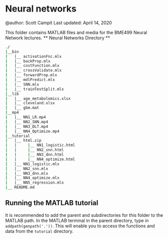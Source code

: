 # Neural networks
@author:      Scott Campit
Last updated: April 14, 2020

This folder contains MATLAB files and media for the BME499 Neural Network lectures.
** Neural Networks Directory **
```bash
./
|__bin
|   |__ activationFnc.mlx          
|   |__ backProp.mlx          
|   |__ costFunction.mlx
|   |__ crossValidate.mlx
|   |__ forwardProp.mlx
|   |__ mdlPredict.mlx
|   |__ SNN.mlx
|   |__ trainTestSplit.mlx
|__lib
|   |__ age_metabolomics.xlsx
|   |__ cleveland.xlsx
|   |__ gbm.mat
|__mp4
|   |__ NN1_LR.mp4
|   |__ NN2_SNN.mp4
|   |__ NN3_DLT.mp4
|   |__ NN4_Optimize.mp4
|__tutorial
|   |__ html.zip
|   |     |__ NN1_logistic.html
|   |     |__ NN2_snn.html
|   |     |__ NN3_dnn.html
|   |     |__ NN4_optimize.html
|   |__ NN1_logistic.mlx
|   |__ NN2_snn.mlx     
|   |__ NN3_dnn.mlx
|   |__ NN4_optimize.mlx
|   |__ NN5_regression.mlx
|__ README.md
```

## Running the MATLAB tutorial
It is recommended to add the parent and subdirectories for this folder to the MATLAB path. In the MATLAB terminal in the parent directory, type in `addpath(genpath('.'))`. This will enable you to access the functions and data from the `tutorial` directory.